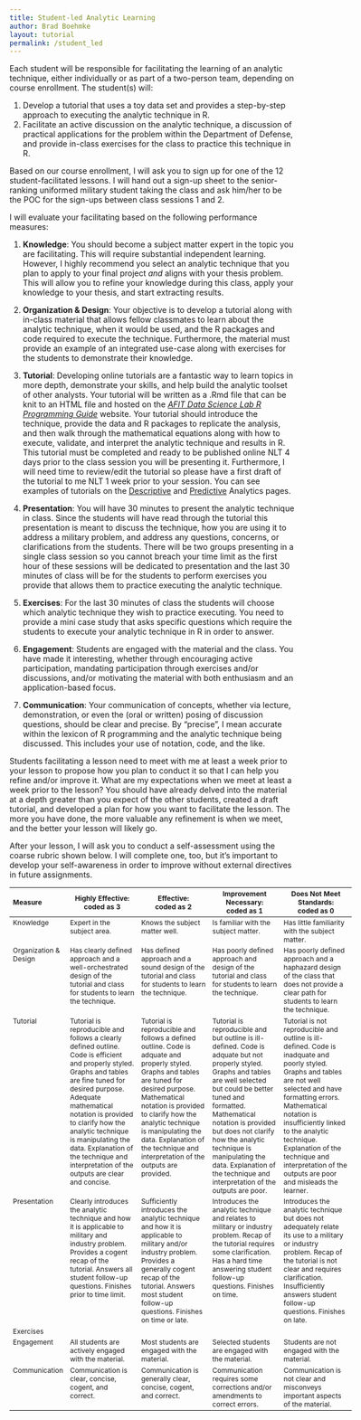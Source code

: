 ```yaml
---
title: Student-led Analytic Learning
author: Brad Boehmke
layout: tutorial
permalink: /student_led
---
```


Each student will be responsible for facilitating the learning of an analytic technique, either individually or as part of a two-person team, depending on course enrollment. The student(s) will:

1. Develop a tutorial that uses a toy data set and provides a step-by-step approach to executing the analytic technique in R.
2. Facilitate an active discussion on the analytic technique, a discussion of practical applications for the problem within the Department of Defense, and provide in-class exercises for the class to practice this technique in R. 

Based on our course enrollment, I will ask you to sign up for one of the 12 student-facilitated lessons. I will hand out a sign-up sheet to the senior-ranking uniformed military student taking the class and ask him/her to be the POC for the sign-ups between class sessions 1 and 2.

I will evaluate your facilitating based on the following performance measures:

1. __Knowledge__: You should become a subject matter expert in the topic you are facilitating. This will require substantial independent learning. However, I highly recommend you select an analytic technique that you plan to apply to your final project *and* aligns with your thesis problem.  This will allow you to refine your knowledge during this class, apply your knowledge to your thesis, and start extracting results.

2. __Organization & Design__: Your objective is to develop a tutorial along with in-class material that allows fellow classmates to learn about the analytic technique, when it would be used, and the R packages and code required to execute the technique. Furthermore, the material must provide an example of an integrated use-case along with exercises for the students to demonstrate their knowledge.

3. __Tutorial__: Developing online tutorials are a fantastic way to learn topics in more depth, demonstrate your skills, and help build the analytic toolset of other analysts. Your tutorial will be written as a .Rmd file that can be knit to an HTML file and hosted on the *[AFIT Data Science Lab R Programming Guide](https://afit-r.github.io/)* website. Your tutorial should introduce the technique, provide the data and R packages to replicate the analysis, and then walk through the mathematical equations along with how to execute, validate, and interpret the analytic technique and results in R. This tutorial must be completed and ready to be published online NLT 4 days prior to the class session you will be presenting it.  Furthermore, I will need time to review/edit the tutorial so please have a first draft of the tutorial to me NLT 1 week prior to your session.  You can see examples of tutorials on the [Descriptive](https://afit-r.github.io/descriptive) and [Predictive](https://afit-r.github.io/predictive) Analytics pages.

4. __Presentation__: You will have 30 minutes to present the analytic technique in class.  Since the students will have read through the tutorial this presentation is meant to discuss the technique, how you are using it to address a military problem, and address any questions, concerns, or clarifications from the students.  There will be two groups presenting in a single class session so you cannot breach your time limit as the first hour of these sessions will be dedicated to presentation and the last 30 minutes of class will be for the students to perform exercises you provide that allows them to practice executing the analytic technique. 

5. __Exercises__: For the last 30 minutes of class the students will choose which analytic technique they wish to practice executing.  You need to provide a mini case study that asks specific questions which require the students to execute your analytic technique in R in order to answer.

6. __Engagement__: Students are engaged with the material and the class.  You have made it interesting, whether through encouraging active participation, mandating participation through exercises and/or discussions, and/or motivating the material with both enthusiasm and an application-based focus.

7. __Communication__: Your communication of concepts, whether via lecture, demonstration, or even the (oral or written) posing of discussion questions, should be clear and precise.  By “precise”, I mean accurate within the lexicon of R programming and the analytic technique being discussed.  This includes your use of notation, code, and the like.


Students facilitating a lesson need to meet with me at least a week prior to your lesson to propose how you plan to conduct it so that I can help you refine and/or improve it. What are my expectations when we meet at least a week prior to the lesson?  You should have already delved into the material at a depth greater than you expect of the other students, created a draft tutorial, and developed a plan for how you want to facilitate the lesson.  The more you have done, the more valuable any refinement is when we meet, and the better your lesson will likely go.  

After your lesson, I will ask you to conduct a self-assessment using the coarse rubric shown below.  I will complete one, too, but it’s important to develop your self-awareness in order to improve without external directives in future assignments.


<div id="general-homework-rubric" class="section level1" style="width: 120%;">
<table style="font-size:12px;">
<col width="10%">
<col width="22.5%">
<col width="22.5%">
<col width="22.5%">
<col width="22.5%">
<thead>
<tr class="header">
<th align="left">Measure</th>
<th align="center">Highly Effective: <br> coded as 3</th>
<th align="center">Effective: <br> coded as 2</th>
<th align="center">Improvement Necessary: <br> coded as 1</th>
<th align="center">Does Not Meet Standards: <br> coded as 0</th>
</tr>
</thead>
<tbody>
<tr class="odd">
<td align="left" valign="top">Knowledge</td>
<td align="left" valign="top">Expert in the subject area. </td>
<td align="left" valign="top">Knows the subject matter well. </td>
<td align="left" valign="top">Is familiar with the subject matter. </td>
<td align="left" valign="top">Has little familiarity with the subject matter. </td>
</tr>
<tr class="even">
<td align="left" valign="top">Organization & Design</td>
<td align="left" valign="top">Has clearly defined approach and a well-orchestrated design of the tutorial and class for students to learn the technique. </td>
<td align="left" valign="top">Has defined approach and a sound design of the tutorial and class for students to learn the technique. </td>
<td align="left" valign="top">Has poorly defined approach and design of the tutorial and class for students to learn the technique. </td>
<td align="left" valign="top">Has poorly defined approach and a haphazard design of the class that does not provide a clear path for students to learn the technique. </td>
</tr>
<tr class="odd">
<td align="left" valign="top">Tutorial</td>
<td align="left" valign="top">Tutorial is reproducible and follows a clearly defined outline. Code is efficient and properly styled. Graphs and tables are fine tuned for desired purpose. Adequate mathematical notation is provided to clarify how the analytic technique is manipulating the data. Explanation of the technique and interpretation of the outputs are clear and concise. </td>
<td align="left" valign="top">Tutorial is reproducible and follows a defined outline. Code is adquate and properly styled. Graphs and tables are tuned for desired purpose. Mathematical notation is provided to clarify how the analytic technique is manipulating the data. Explanation of the technique and interpretation of the outputs are provided. </td>
<td align="left" valign="top">Tutorial is reproducible and but outline is ill-defined. Code is adquate but not properly styled. Graphs and tables are well selected but could be better tuned and formatted. Mathematical notation is provided but does not clarify how the analytic technique is manipulating the data. Explanation of the technique and interpretation of the outputs are poor. </td>
<td align="left" valign="top">Tutorial is not reproducible and outline is ill-defined. Code is inadquate and poorly styled. Graphs and tables are not well selected and have formatting errors. Mathematical notation is insufficiently linked to the analytic technique. Explanation of the technique and interpretation of the outputs are poor and misleads the learner. </td>
</tr>
<tr class="even">
<td align="left" valign="top">Presentation</td>
<td align="left" valign="top">Clearly introduces the analytic technique and how it is applicable to military and industry problem. Provides a cogent recap of the tutorial.  Answers all student follow-up questions. Finishes prior to time limit. </td>
<td align="left" valign="top">Sufficiently introduces the analytic technique and how it is applicable to military and/or industry problem. Provides a generally cogent recap of the tutorial.  Answers most student follow-up questions. Finishes on time or late. </td>
<td align="left" valign="top">Introduces the analytic technique and relates to military or industry problem. Recap of the tutorial requires some clarification.  Has a hard time answering student follow-up questions. Finishes on time.  </td>
<td align="left" valign="top">Introduces the analytic technique but does not adequately relate its use to a military or industry problem. Recap of the tutorial is not clear and requires clarification.  Insufficiently answers student follow-up questions. Finishes on late. </td>
</tr>
<tr class="odd">
<td align="left" valign="top">Exercises</td>
<td align="left" valign="top"> </td>
<td align="left" valign="top"> </td>
<td align="left" valign="top"> </td>
<td align="left" valign="top"> </td>
</tr>
<tr class="even">
<td align="left" valign="top">Engagement</td>
<td align="left" valign="top">All students are actively engaged with the material. </td>
<td align="left" valign="top">Most students are engaged with the material. </td>
<td align="left" valign="top">Selected students are engaged with the material. </td>
<td align="left" valign="top">Students are not engaged with the material. </td>
</tr>
<tr class="odd">
<td align="left" valign="top">Communication</td>
<td align="left" valign="top">Communication is clear, concise, cogent, and correct. </td>
<td align="left" valign="top">Communication is generally clear, concise, cogent, and correct. </td>
<td align="left" valign="top">Communication requires some corrections and/or amendments to correct errors. </td>
<td align="left" valign="top">Communication is not clear and misconveys important aspects of the material. </td>
</tr>
</tbody>
</table>
</div>
